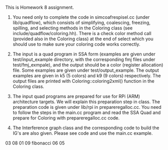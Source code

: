This is Homework 8 assignment.

1) You need only to complete the code in simcoafrespisel.cc (under lib/quadflow), which consists of simplifying, coalescing, freezing, spilling, and selecting methods in the Coloring class (see include/quadflow/coloring.hh). There is a check color method call (provided also in the Coloring class) at the end of select which you should use to make sure your coloring code works correctly.

2) The input is a quad program in SSA form (examples are given under test/input_example directory, with the corresponding fmj files under test/fmj_exmpale), and the output should be a color (register allocation) file. Some examples are given under test/output_example. The output examples are given in k5 (5 colors) and k9 (9 colors) respectively. The output files are printed with Coloring::coloring2xml() function in the Coloring class.

3) The input quad programs are prepared for use for RPi (ARM) architecture targets. We will explain this preparation step in class. The preparation code is given under lib/rpi in prepareregalloc.cc. You need to follow the steps in the main.cc program and read the SSA Quad and prepare for Coloring with prepareregalloc.cc code.

4) The Interference graph class and the corresponding code to build the IG's are also given. Please see code and use the main.cc example.


03
08
01
09
fibonacci
06
05